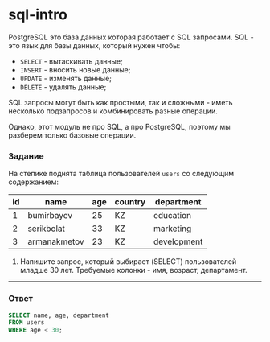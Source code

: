# sql-intro

PostgreSQL это база данных которая работает с SQL запросами.
SQL - это язык для базы данных, который нужен чтобы:

- `SELECT` - вытаскивать данные;
- `INSERT` - вносить новые данные;
- `UPDATE` - изменять данные;
- `DELETE` - удалять данные;

SQL запросы могут быть как простыми, так и сложными - иметь несколько подзапросов и комбинировать
разные операции.

Однако, этот модуль не про SQL, а про PostgreSQL, поэтому мы разберем только
базовые операции.

### Задание

На степике поднята таблица пользователей `users` со следующим содержанием:

| id  | name         | age | country | department  |
| --- | ------------ | --- | ------- | ----------- |
| 1   | bumirbayev   | 25  | KZ      | education   |
| 2   | serikbolat   | 33  | KZ      | marketing   |
| 3   | armanakmetov | 23  | KZ      | development |

1. Напишите запрос, который выбирает (SELECT) пользователей младше 30 лет.
   Требуемые колонки - имя, возраст, департамент.

---

### Ответ

```SQL
SELECT name, age, department
FROM users
WHERE age < 30;

```